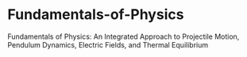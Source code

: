 # Fundamentals-of-Physics
Fundamentals of Physics: An Integrated Approach to Projectile Motion, Pendulum Dynamics, Electric Fields, and Thermal Equilibrium
